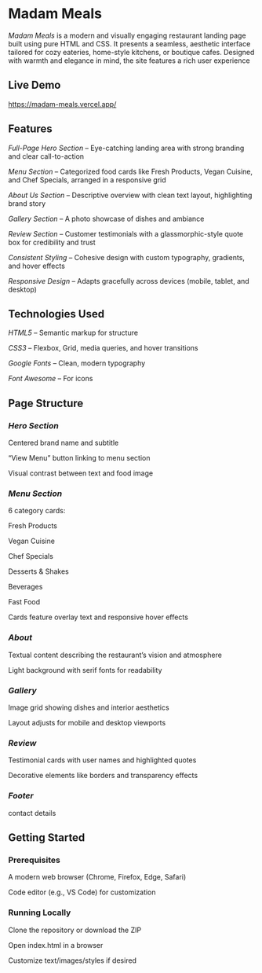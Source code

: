 # Madam Meals

*Madam Meals* is a modern and visually engaging restaurant landing page built using pure HTML and CSS. It presents a seamless, aesthetic interface tailored for cozy eateries, home-style kitchens, or boutique cafes. Designed with warmth and elegance in mind, the site features a rich user experience 

## Live Demo
https://madam-meals.vercel.app/

## Features
*Full-Page Hero Section* – Eye-catching landing area with strong branding and clear call-to-action

*Menu Section* – Categorized food cards like Fresh Products, Vegan Cuisine, and Chef Specials, arranged in a responsive grid

*About Us Section* – Descriptive overview with clean text layout, highlighting brand story 

*Gallery Section* – A photo showcase of dishes and ambiance 

*Review Section* – Customer testimonials with a glassmorphic-style quote box for credibility and trust

*Consistent Styling* – Cohesive design with custom typography, gradients, and hover effects

*Responsive Design* – Adapts gracefully across devices (mobile, tablet, and desktop)

## Technologies Used
*HTML5* – Semantic markup for structure

*CSS3* – Flexbox, Grid, media queries, and hover transitions

*Google Fonts* – Clean, modern typography

*Font Awesome*  – For icons

## Page Structure

 ### *Hero Section*
   
Centered brand name and subtitle

“View Menu” button linking to menu section

Visual contrast between text and food image

 ### *Menu Section*
   
6 category cards:

Fresh Products

Vegan Cuisine

Chef Specials

Desserts & Shakes

Beverages

Fast Food

Cards feature overlay text and responsive hover effects

### *About*

Textual content describing the restaurant’s vision and atmosphere

Light background with serif fonts for readability

### *Gallery*

Image grid showing dishes and interior aesthetics

Layout adjusts for mobile and desktop viewports

### *Review*
   
Testimonial cards with user names and highlighted quotes

Decorative elements like borders and transparency effects

### *Footer*
   
contact details

## Getting Started

### Prerequisites
A modern web browser (Chrome, Firefox, Edge, Safari)

Code editor (e.g., VS Code) for customization

### Running Locally
Clone the repository or download the ZIP

Open index.html in a browser

Customize text/images/styles if desired





